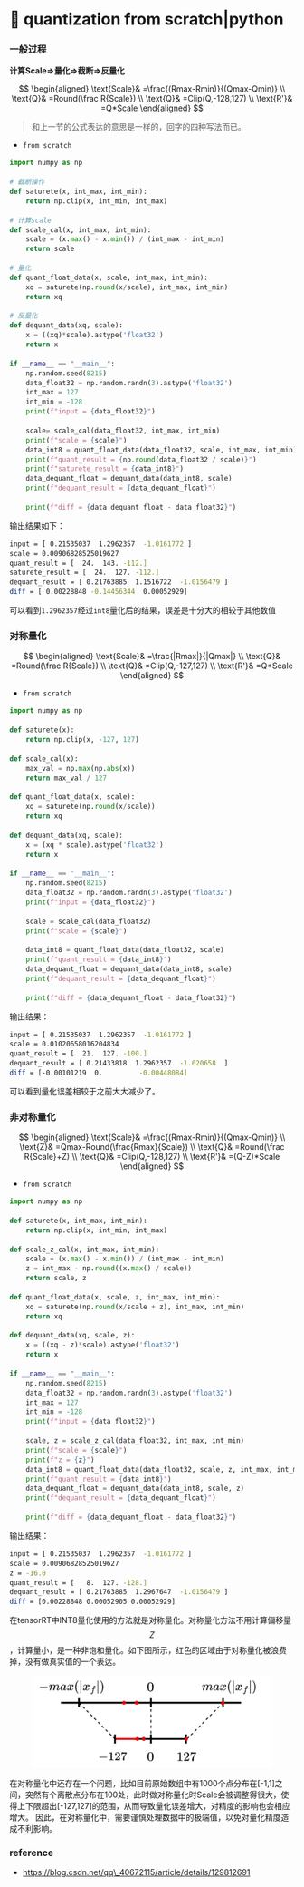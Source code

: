 # 🫴 quantization from scratch|python

### 一般过程

**计算Scale=>量化=>截断=>反量化**

$$
\begin{aligned}
\text{Scale}& =\frac{(Rmax-Rmin)}{(Qmax-Qmin)}  \\
\text{Q}& =Round(\frac R{Scale})  \\
\text{Q}& =Clip(Q,-128,127)  \\
\text{R'}& =Q*Scale 
\end{aligned}
$$

> 和上一节的公式表达的意思是一样的，回字的四种写法而已。

* `from scratch`

```python
import numpy as np

# 截断操作
def saturete(x, int_max, int_min):
    return np.clip(x, int_min, int_max)

# 计算scale
def scale_cal(x, int_max, int_min):
    scale = (x.max() - x.min()) / (int_max - int_min)
    return scale

# 量化
def quant_float_data(x, scale, int_max, int_min):
    xq = saturete(np.round(x/scale), int_max, int_min)
    return xq

# 反量化
def dequant_data(xq, scale):
    x = ((xq)*scale).astype('float32')
    return x

if __name__ == "__main__":
    np.random.seed(8215)
    data_float32 = np.random.randn(3).astype('float32')
    int_max = 127
    int_min = -128
    print(f"input = {data_float32}")

    scale= scale_cal(data_float32, int_max, int_min)
    print(f"scale = {scale}")
    data_int8 = quant_float_data(data_float32, scale, int_max, int_min)
    print(f"quant_result = {np.round(data_float32 / scale)}")
    print(f"saturete_result = {data_int8}")
    data_dequant_float = dequant_data(data_int8, scale)
    print(f"dequant_result = {data_dequant_float}")
    
    print(f"diff = {data_dequant_float - data_float32}")

```

输出结果如下：

```bash
input = [ 0.21535037  1.2962357  -1.0161772 ]
scale = 0.00906828525019627
quant_result = [  24.  143. -112.]
saturete_result = [  24.  127. -112.]
dequant_result = [ 0.21763885  1.1516722  -1.0156479 ]
diff = [ 0.00228848 -0.14456344  0.00052929]
```

可以看到`1.2962357`经过`int8`量化后的结果，误差是十分大的相较于其他数值

### 对称量化

$$
\begin{aligned}
\text{Scale}& =\frac{|Rmax|}{|Qmax|}  \\
\text{Q}& =Round(\frac R{Scale})  \\
\text{Q}& =Clip(Q,-127,127)  \\
\text{R'}& =Q*Scale 
\end{aligned}
$$

* `from scratch`

```python
import numpy as np

def saturete(x):
    return np.clip(x, -127, 127)

def scale_cal(x):
    max_val = np.max(np.abs(x))
    return max_val / 127

def quant_float_data(x, scale):
    xq = saturete(np.round(x/scale))
    return xq

def dequant_data(xq, scale):
    x = (xq * scale).astype('float32')
    return x

if __name__ == "__main__":
    np.random.seed(8215)
    data_float32 = np.random.randn(3).astype('float32')
    print(f"input = {data_float32}")

    scale = scale_cal(data_float32)
    print(f"scale = {scale}")

    data_int8 = quant_float_data(data_float32, scale)
    print(f"quant_result = {data_int8}")
    data_dequant_float = dequant_data(data_int8, scale)
    print(f"dequant_result = {data_dequant_float}")

    print(f"diff = {data_dequant_float - data_float32}")

```

输出结果：

```bash
input = [ 0.21535037  1.2962357  -1.0161772 ]
scale = 0.01020658016204834
quant_result = [  21.  127. -100.]
dequant_result = [ 0.21433818  1.2962357  -1.020658  ]
diff = [-0.00101219  0.         -0.00448084]
```

可以看到量化误差相较于之前大大减少了。

### 非对称量化

$$
\begin{aligned}
\text{Scale}& =\frac{(Rmax-Rmin)}{(Qmax-Qmin)}  \\
\text{Z}& =Qmax-Round(\frac{Rmax}{Scale})  \\
\text{Q}& =Round(\frac R{Scale}+Z)  \\
\text{Q}& =Clip(Q,-128,127)  \\
\text{R'}& =(Q-Z)*Scale 
\end{aligned}
$$

* `from scratch`

```python
import numpy as np

def saturete(x, int_max, int_min):
    return np.clip(x, int_min, int_max)

def scale_z_cal(x, int_max, int_min):
    scale = (x.max() - x.min()) / (int_max - int_min)
    z = int_max - np.round((x.max() / scale))
    return scale, z

def quant_float_data(x, scale, z, int_max, int_min):
    xq = saturete(np.round(x/scale + z), int_max, int_min)
    return xq

def dequant_data(xq, scale, z):
    x = ((xq - z)*scale).astype('float32')
    return x

if __name__ == "__main__":
    np.random.seed(8215)
    data_float32 = np.random.randn(3).astype('float32')
    int_max = 127
    int_min = -128
    print(f"input = {data_float32}")

    scale, z = scale_z_cal(data_float32, int_max, int_min)
    print(f"scale = {scale}")
    print(f"z = {z}")
    data_int8 = quant_float_data(data_float32, scale, z, int_max, int_min)
    print(f"quant_result = {data_int8}")
    data_dequant_float = dequant_data(data_int8, scale, z)
    print(f"dequant_result = {data_dequant_float}")
    
    print(f"diff = {data_dequant_float - data_float32}")

```

输出结果：

```bash
input = [ 0.21535037  1.2962357  -1.0161772 ]
scale = 0.00906828525019627
z = -16.0
quant_result = [   8.  127. -128.]
dequant_result = [ 0.21763885  1.2967647  -1.0156479 ]
diff = [0.00228848 0.00052905 0.00052929]
```

在tensorRT中INT8量化使用的方法就是对称量化。对称量化方法不用计算偏移量$$Z$$，计算量小，是一种非饱和量化。如下图所示，红色的区域由于对称量化被浪费掉，没有做真实值的一个表达。&#x20;

<figure><img src="../../.gitbook/assets/图片 (2) (1) (1) (1) (1) (1) (1) (1) (1).png" alt=""><figcaption></figcaption></figure>

在对称量化中还存在一个问题，比如目前原始数组中有1000个点分布在\[-1,1]之间，突然有个离散点分布在100处，此时做对称量化时Scale会被调整得很大，使得上下限超出\[-127,127]的范围，从而导致量化误差增大，对精度的影响也会相应增大。 因此，在对称量化中，需要谨慎处理数据中的极端值，以免对量化精度造成不利影响。

### reference

* https://blog.csdn.net/qq\_40672115/article/details/129812691
